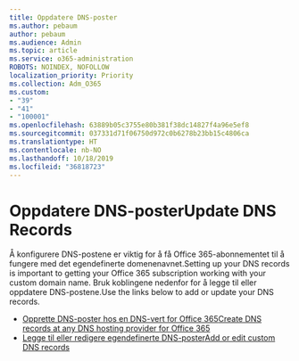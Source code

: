 ```yaml
---
title: Oppdatere DNS-poster
ms.author: pebaum
author: pebaum
ms.audience: Admin
ms.topic: article
ms.service: o365-administration
ROBOTS: NOINDEX, NOFOLLOW
localization_priority: Priority
ms.collection: Adm_O365
ms.custom:
- "39"
- "41"
- "100001"
ms.openlocfilehash: 63889b05c3755e80b381f38dc14827f4a96e5ef8
ms.sourcegitcommit: 037331d71f06750d972c0b6278b23bb15c4806ca
ms.translationtype: HT
ms.contentlocale: nb-NO
ms.lasthandoff: 10/18/2019
ms.locfileid: "36818723"
---
```

# <a name="update-dns-records"></a><span data-ttu-id="87edf-102">Oppdatere DNS-poster</span><span class="sxs-lookup"><span data-stu-id="87edf-102">Update DNS Records</span></span>

<span data-ttu-id="87edf-103">Å konfigurere DNS-postene er viktig for å få Office 365-abonnementet til å fungere med det egendefinerte domenenavnet.</span><span class="sxs-lookup"><span data-stu-id="87edf-103">Setting up your DNS records is important to getting your Office 365 subscription working with your custom domain name.</span></span> <span data-ttu-id="87edf-104">Bruk koblingene nedenfor for å legge til eller oppdatere DNS-postene.</span><span class="sxs-lookup"><span data-stu-id="87edf-104">Use the links below to add or update your DNS records.</span></span>
  
- [<span data-ttu-id="87edf-105">Opprette DNS-poster hos en DNS-vert for Office 365</span><span class="sxs-lookup"><span data-stu-id="87edf-105">Create DNS records at any DNS hosting provider for Office 365</span></span>](https://docs.microsoft.com/office365/admin/get-help-with-domains/create-dns-records-at-any-dns-hosting-provider)  
- [<span data-ttu-id="87edf-106">Legge til eller redigere egendefinerte DNS-poster</span><span class="sxs-lookup"><span data-stu-id="87edf-106">Add or edit custom DNS records</span></span>](https://docs.microsoft.com/office365/admin/dns/add-or-edit-custom-dns-records)